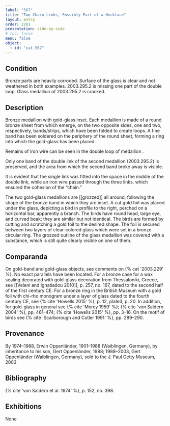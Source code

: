 ```yaml
---
label: "567"
title: "Two Chain Links, Possibly Part of a Necklace"
layout: entry
order: 2201
presentation: side-by-side
# toc: false
menu: false
object:
  - id: "cat-567"
---
```


## Condition

Bronze parts are heavily corroded. Surface of the glass is clear and not weathered in both examples. 2003.295.2 is missing one part of the double loop. Glass medallion of 2003.295.2 is cracked.

## Description

Bronze medallion with gold-glass inset. Each medallion is made of a round bronze sheet from which emerge, on the two opposite sides, one and two, respectively, bands/strips, which have been folded to create loops. A fine band has been soldered on the periphery of the round sheet, forming a ring into which the gold-glass has been placed.

Remains of iron wire can be seen in the double loop of medallion .

Only one band of the double link of the second medallion (2003.295.2) is preserved, and the area from which the second band broke away is visible.

It is evident that the single link was fitted into the space in the middle of the double link, while an iron wire passed through the three links. which ensured the cohesion of the “chain.”

The two gold-glass medallions are [[grozzed]] all around, following the shape of the bronze band in which they are inset. A cut gold foil was placed under the glass, depicting a bird in profile to the right, perched on a horizontal bar, apparently a branch. The birds have round head, large eye, and curved beak; they are similar but not identical. The birds are formed by cutting and scratching a gold foil to the desired shape. The foil is secured between two layers of clear-colored glass which were set in a bronze circular ring. The grozzed outline of the glass medallion was covered with a substance, which is still quite clearly visible on one of them.

## Comparanda

On gold-band and gold-glass objects, see comments on {% cat '2003.229' %}. No exact parallels have been located. For a bronze case for a wax sealing decorated with gold-glass decoration from Thessaloniki, Greece, see [[Veleni and Ignatiadou 2010]], p. 257, no. 167, dated to the second half of the first century CE. For a bronze ring in the British Museum with a gold foil with chi-rho monogram under a layer of glass dated to the fourth century CE, see {% cite 'Howells 2015' %}, p. 12, plate3, p. 20. In addition, for gold-glass in general see {% cite 'Morey 1959' %}; {% cite 'von Saldern 2004' %}, pp. 461–474; {% cite 'Howells 2015' %}, pp. 3–16. On the motif of birds see {% cite 'Scarborough and Cutler 1991' %}, pp. 289–290.

## Provenance

By 1974–1988, Erwin Oppenländer, 1901–1988 (Waiblingen, Germany), by inheritance to his son, Gert Oppenländer, 1988; 1988–2003, Gert Oppenländer (Waiblingen, Germany), sold to the J. Paul Getty Museum, 2003

## Bibliography

{% cite 'von Saldern et al. 1974' %}, p. 152, no. 398.

## Exhibitions

None